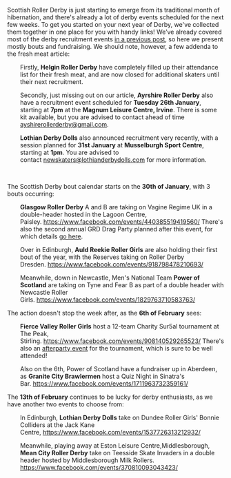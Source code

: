 <html><body><p>Scottish Roller Derby is just starting to emerge from its traditional month of hibernation, and there's already a lot of derby events scheduled for the next few weeks. To get you started on your next year of Derby, we've collected them together in one place for you with handy links!
We’ve already covered most of the derby recruitment events <a href="https://www.scottishrollerderbyblog.com/posts/2016/01/03/start-derby-in-the-new-year/">in a previous post</a>, so here we present mostly bouts and fundraising. We should note, however, a few addenda to the fresh meat article:
</p><p style="padding-left:30px;">Firstly, <strong>Helgin Roller Derby</strong> have completely filled up their attendance list for their fresh meat, and are now closed for additional skaters until their next recruitment.</p>
<p style="padding-left:30px;">Secondly, just missing out on our article, <strong>Ayrshire Roller Derby</strong> also have a recruitment event scheduled for <strong>Tuesday 26th January</strong>, starting at <strong>7pm</strong> at the <strong>Magnum Leisure Centre, Irvine</strong>. There is some kit available, but you are advised to contact ahead of time <a href="mailto:ayshirerollerderby@gmail.com">ayshirerollerderby@gmail.com</a>.</p>
<p style="padding-left:30px;"><strong>Lothian Derby Dolls</strong> also announced recruitment very recently, with a session planned for <strong>31st January</strong> at <strong>Musselburgh Sport Centre</strong>, starting at <strong>1pm</strong>. You are advised to contact <a href="mailto:newskaters@lothianderbydolls.com">newskaters@lothianderbydolls.com</a> for more information.</p>
 

The Scottish Derby bout calendar starts on the <strong>30th of January</strong>, with 3 bouts occurring:
<p style="padding-left:30px;"><strong>Glasgow Roller Derby</strong> A and B are taking on Vagine Regime UK in a double-header hosted in the Lagoon Centre, Paisley. <a href="https://www.facebook.com/events/440385519419560/">https://www.facebook.com/events/440385519419560/</a> There's also the second annual GRD Drag Party planned after this event, for which details <a href="https://www.facebook.com/events/156611594708195/">go here</a>.</p>
<p style="padding-left:30px;">Over in Edinburgh, <strong>Auld Reekie Roller Girls</strong> are also holding their first bout of the year, with the Reserves taking on Roller Derby Dresden. <a href="https://www.facebook.com/events/918798478210693/">https://www.facebook.com/events/918798478210693/</a></p>
<p style="padding-left:30px;">Meanwhile, down in Newcastle, Men's National Team <strong>Power of Scotland</strong> are taking on Tyne and Fear B as part of a double header with Newcastle Roller Girls. <a href="https://www.facebook.com/events/1829763710583763/">https://www.facebook.com/events/1829763710583763/</a></p>
The action doesn't stop the week after, as the <strong>6th of February</strong> sees:
<p style="padding-left:30px;"><strong>Fierce Valley Roller Girls</strong> host a 12-team Charity Sur5al tournament at The Peak, Stirling. <a href="https://www.facebook.com/events/908140529265523/">https://www.facebook.com/events/908140529265523/</a> There's also an <a href="https://www.facebook.com/events/1507929376179373/">afterparty event</a> for the tournament, which is sure to be well attended!</p>
<p style="padding-left:30px;">Also on the 6th, Power of Scotland have a fundraiser up in Aberdeen, as <strong>Granite City Brawlermen</strong> host a Quiz Night in Sinatra's Bar. <a href="https://www.facebook.com/events/1711963732359161/">https://www.facebook.com/events/1711963732359161/</a></p>
The <strong>13th of February</strong> continues to be lucky for derby enthusiasts, as we have another two events to choose from:
<p style="padding-left:30px;">In Edinburgh, <strong>Lothian Derby Dolls</strong> take on Dundee Roller Girls' Bonnie Colliders at the Jack Kane Centre, <a href="https://www.facebook.com/events/1537726313212932/">https://www.facebook.com/events/1537726313212932/</a></p>
<p style="padding-left:30px;">Meanwhile, playing away at Eston Leisure Centre,Middlesborough, <strong>Mean City Roller Derby</strong> take on Teesside Skate Invaders in a double header hosted by Middlesborough Milk Rollers. <a href="https://www.facebook.com/events/370810093043423/">https://www.facebook.com/events/370810093043423/</a></p>
 </body></html>
